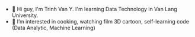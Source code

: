 - 👋 Hi guy, I'm Trinh Van Y. I'm learning Data Technology in Van Lang University.
- 👀 I’m interested in cooking, watching film 3D cartoon, self-learning code (Data Analytic, Machine Learning)
